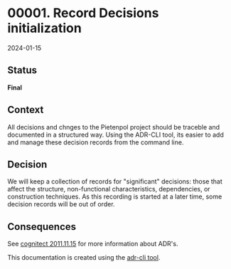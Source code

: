 # 00001. Record Decisions initialization

2024-01-15

## Status

__Final__

## Context

All decisions and chnges to the Pietenpol project should be traceble and documented in a structured way. Using the ADR-CLI tool, its easier to add and manage these decision records from the command line.

## Decision

We will keep a collection of records for "significant" decisions: those that affect the structure, non-functional characteristics, dependencies, or construction techniques. As this recording is
started at a later time, some decision records will be out of order.

## Consequences

See [cognitect 2011.11.15](https://cognitect.com/blog/2011/11/15/documenting-architecture-decisions) for more information about ADR's.

This documentation is created using the [adr-cli tool](https://github.com/gjkaal/adr-cli).
